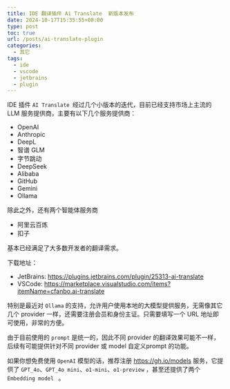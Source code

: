 ```yaml
---
title: IDE 翻译插件 Ai Translate  新版本发布
date: 2024-10-17T15:35:55+08:00
type: post
toc: true
url: /posts/ai-translate-plugin
categories:
  - 其它
tags:
  - ide
  - vscode
  - jetbrains
  - plugin
---
```


IDE 插件 `AI Translate `经过几个小版本的迭代，目前已经支持市场上主流的 LLM 服务提供商，主要有以下几个服务提供商：

- OpenAI
- Anthropic
- DeepL
- 智谱 GLM
- 字节跳动
- DeepSeek
- Alibaba
- GitHub
- Gemini
- Ollama

除此之外，还有两个智能体服务商

- 阿里云百炼
-  扣子

基本已经满足了大多数开发者的翻译需求。

下载地址：

- JetBrains: https://plugins.jetbrains.com/plugin/25313-ai-translate
- VSCode: https://marketplace.visualstudio.com/items?itemName=cfanbo.ai-translate

特别是最近对 `Ollama`   的支持，允许用户使用本地的大模型提供服务，无需像其它几个 provider 一样，还需要注册会员和身份主证。只需要填写一个 URL 地址即可使用，非常的方便。

由于目前使用的 `prompt` 是统一的，因此不同 provider 的翻译效果可能不一样，后续有可能提供针对不同 provider 或 model 自定义prompt 的功能。



如果你想免费使用 `OpenAI`  模型的话，推荐注册 https://gh.io/models 服务，它提供了 `GPT_4o`、`GPT_4o mini`、`o1-mini`、`o1-preview` ，甚至还提供了两个 `Embedding model ` 。
